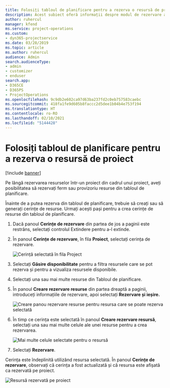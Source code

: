 ```yaml
---
title: Folosiți tabloul de planificare pentru a rezerva o resursă de proiect
description: Acest subiect oferă informații despre modul de rezervare a resurselor.
author: ruhercul
manager: kfend
ms.service: project-operations
ms.custom:
- dyn365-projectservice
ms.date: 03/28/2019
ms.topic: article
ms.author: ruhercul
audience: Admin
search.audienceType:
- admin
- customizer
- enduser
search.app:
- D365CE
- D365PS
- ProjectOperations
ms.openlocfilehash: 9c9db2e602ca97d63ba237fd2c0eb757583caebc
ms.sourcegitcommit: 418fa1fe9d605b8faccc2d5dee1b04b4e753f194
ms.translationtype: HT
ms.contentlocale: ro-RO
ms.lasthandoff: 02/10/2021
ms.locfileid: "5144428"
---
```

# <a name="use-the-schedule-board-to-book-project-resources"></a>Folosiți tabloul de planificare pentru a rezerva o resursă de proiect

[!include [banner](../includes/psa-now-project-operations.md)]

Pe lângă rezervarea resurselor într-un proiect din cadrul unui proiect, aveți posibilitatea să rezervați ferm sau provizoriu resurse din tabloul de planificare.

Înainte de a putea rezerva din tabloul de planificare, trebuie să creați sau să generați cerințe de resurse. Urmați acești pași pentru a crea cerințe de resurse din tabloul de planificare.

1. Dacă panoul **Cerințe de rezervare** din partea de jos a paginii este restrâns, selectați controlul Extindere pentru a-l extinde.
2. În panoul **Cerințe de rezervare**, în fila **Proiect**, selectați cerința de rezervare.

    ![Cerință selectată în fila Project](media/Resource-Management-image73.png)

3. Selectați **Găsire disponibilitate** pentru a filtra resursele care se pot rezerva și pentru a vizualiza resursele disponibile. 
4. Selectați una sau mai multe resurse din Tabloul de planificare. 
5. În panoul **Creare rezervare resurse** din partea dreaptă a paginii, introduceți informațiile de rezervare, apoi selectați **Rezervare și ieșire.**

    ![Creare panou rezervare resurse pentru resursa care se poate rezerva selectată](media/Resource-Management-image74.png)

6. În timp ce cerința este selectată în panoul **Creare rezervare resursă**, selectați una sau mai multe celule ale unei resurse pentru a crea rezervarea.

    ![Mai multe celule selectate pentru o resursă](media/Resource-Management-image75.png)

7. Selectați **Rezervare**.

Cerința este îndeplinită utilizând resursa selectată. În panoul **Cerințe de rezervare**, observați că cerința a fost actualizată și că resursa este afișată ca rezervată pe proiect.

![Resursă rezervată pe proiect](media/Resource-Management-image76.png)
